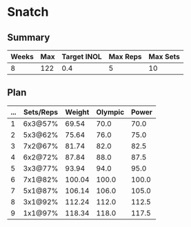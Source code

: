 # Snatch

## Summary

Weeks | Max | Target INOL | Max Reps | Max Sets
--- | --- | --- | --- | ---
8 | 122 | 0.4 | 5 | 10

## Plan

 ... | Sets/Reps | Weight | Olympic | Power
--- | --- | --- | --- | ---
1 | 6x3@57% | 69.54 | 70.0 | 70.0
2 | 5x3@62% | 75.64 | 76.0 | 75.0
3 | 7x2@67% | 81.74 | 82.0 | 82.5
4 | 6x2@72% | 87.84 | 88.0 | 87.5
5 | 3x3@77% | 93.94 | 94.0 | 95.0
6 | 7x1@82% | 100.04 | 100.0 | 100.0
7 | 5x1@87% | 106.14 | 106.0 | 105.0
8 | 3x1@92% | 112.24 | 112.0 | 112.5
9 | 1x1@97% | 118.34 | 118.0 | 117.5
